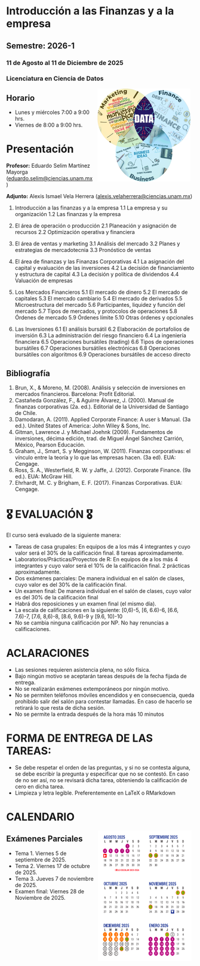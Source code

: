 # Introducción a las Finanzas y a la empresa
## Semestre: 2026-1
### 11 de Agosto al 11 de Diciembre de 2025
### Licenciatura en Ciencia de Datos

<img src="imagenes/image.gif" align="right" height="250" width="250" hspace="10">

## Horario

+ Lunes y miércoles 7:00 a 9:00 hrs.
+ Viernes de 8:00 a 9:00 hrs.

# Presentación

**Profesor:** Eduardo Selim Martínez Mayorga (eduardo.selim@ciencias.unam.mx)

**Adjunto:** Alexis Ismael Vela Herrera (alexis.velaherrera@ciencias.unam.mx)

1. Introducción a las finanzas y a la empresa
1.1 La empresa y su organización
1.2 Las finanzas y la empresa
2. El área de operación o producción
2.1 Planeación y asignación de recursos
2.2 Optimización operativa y financiera
3. El área de ventas y marketing
3.1 Análisis del mercado
3.2 Planes y estrategias de mercadotecnia
3.3 Pronóstico de ventas
4. El área de finanzas y las Finanzas Corporativas
4.1 La asignación del capital y evaluación de las inversiones
4.2 La decisión de financiamiento y estructura de capital
4.3 La decisión y política de dividendos
4.4 Valuación de empresas
5. Los Mercados Financieros
5.1 El mercado de dinero
5.2 El mercado de capitales
5.3 El mercado cambiario
5.4 El mercado de derivados
5.5 Microestructura del mercado
5.6 Participantes, liquidez y función del mercado
5.7 Tipos de mercados, y protocolos de operaciones
5.8 Órdenes de mercado
5.9 Órdenes límite
5.10 Otras órdenes y opcionales

6. Las Inversiones
  6.1 El análisis bursátil
  6.2 Elaboración de portafolios de inversión
  6.3 La administración del riesgo financiero
  6.4 La ingeniería financiera
  6.5 Operaciones bursátiles (trading)
  6.6 Tipos de operaciones bursátiles
  6.7 Operaciones bursátiles electrónicas
  6.8 Operaciones bursátiles con algoritmos
  6.9 Operaciones bursátiles de acceso directo

## Bibliografía

1. Brun, X., & Moreno, M. (2008). Análisis y selección de inversiones en mercados financieros. Barcelona: Profit Editorial.
2. Castañeda González, F., & Aguirre Álvarez, J. (2000). Manual de finanzas corporativas (2a. ed.). Editorial de la Universidad de Santiago de Chile.
3. Damodaran, A. (2011). Applied Corporate Finance: A user ́s Manual. (3a ed.). United States of America: John Wiley & Sons, Inc.
4. Gitman, Lawrence J. y Michael Joehnk (2009). Fundamentos de inversiones, décima edición, trad. de Miguel Ángel Sánchez Carrión, México, Pearson Educación.
5. Graham, J., Smart, S. y Megginson, W. (2011). Finanzas corporativas: el vínculo entre la teoría y lo que las empresas hacen. (3a ed). EUA: Cengage.
6. Ross, S. A., Westerfield, R. W. y Jaffe, J. (2012). Corporate Finance. (9a ed.). EUA: McGraw Hill.
7. Ehrhardt, M. C. y Brigham, E. F. (2017). Finanzas Corporativas. EUA: Cengage.

# 🎖 EVALUACIÓN 🎖
El curso será evaluado de la siguiente manera:

+ Tareas de casa grupales: En equipos de a los más 4 integrantes y cuyo valor será el 30\% de la calificación final. 8 tareas aproximadamente.
+ Laboratorios/Prácticas/Proyectos de R: En equipos de a los más 4 integrantes y cuyo valor será el 10\% de la calificación final. 2 prácticas aproximadamente.
+ Dos exámenes parciales: De manera individual en el salón de clases, cuyo valor es del 30\% de la calificación final.
+ Un examen final: De manera individual en el salón de clases, cuyo valor es del 30\% de la calificación final
+ Habrá dos reposiciones y un examen final (el mismo día).
+ La escala de calificaciones en la siguiente:
[0,6)-5, [6, 6.6)-6, [6.6, 7.6)-7, [7.6, 8,6)-8, [8.6, 9.6)-9 y [9.6, 10)-10
+ No se cambia ninguna calificación por NP. No hay renuncias a calificaciones.

# ACLARACIONES

+ Las sesiones requieren asistencia plena, no sólo física.
+ Bajo ningún motivo se aceptarán tareas después de la fecha fijada de entrega.
+ No se realizarán exámenes extemporáneos por ningún motivo.
+ No se permiten teléfonos móviles encendidos y en consecuencia, queda prohibido salir del salón para contestar llamadas. En caso de hacerlo se retirará lo que resta de dicha sesión.
+ No se permite la entrada después de la hora más 10 minutos

# FORMA DE ENTREGA DE LAS TAREAS:
+ Se debe respetar el orden de las preguntas, y si no se contesta alguna, se debe escribir la pregunta y especificar que no se contestó. En caso de no ser así, no se revisará dicha tarea, obteniendo la calificación de cero en dicha tarea.
+ Limpieza y letra legible. Preferentemente en LaTeX o RMarkdown

# CALENDARIO

<img src="imagenes/calendario_unam.png" align="right" height="350" width="250" hspace="8">

## Exámenes Parciales
+ Tema 1. Viernes 5 de septiembre de 2025.
+ Tema 2. Viernes 17 de octubre de 2025.
+ Tema 3. Jueves 7 de noviembre de 2025.
+ Examen final: Viernes 28 de Noviembre de 2025.
